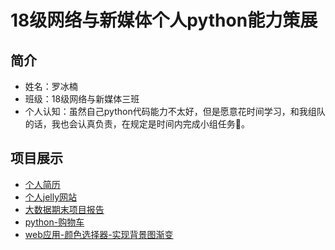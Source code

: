 # 18级网络与新媒体个人python能力策展
## 简介
* 姓名：罗冰楠
* 班级：18级网络与新媒体三班
* 个人认知：虽然自己python代码能力不太好，但是愿意花时间学习，和我组队的话，我也会认真负责，在规定是时间内完成小组任务:muscle:。
## 项目展示
* [个人简历](http://luobyinan.gitee.io/resume/)
* [个人jelly网站](http://luobyinan.gitee.io/)
* [大数据期末项目报告](http://luobyinan.gitee.io/c3-bigdata/%E9%A1%B9%E7%9B%AE%E6%8A%A5%E5%91%8A)
* [python-购物车](http://localhost:8888/edit/PycharmProjects/untitled01/week3/shopping.py)
* [web应用-颜色选择器-实现背景图渐变](http://127.0.0.1:5000/)


